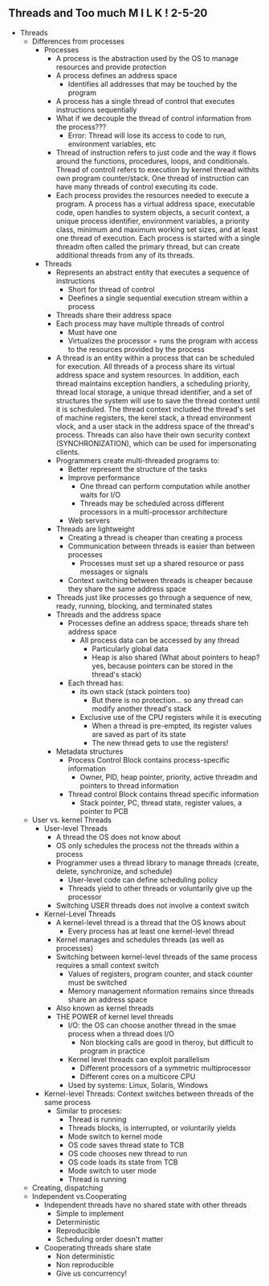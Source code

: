 ## Threads and Too much M I L K ! 2-5-20
- Threads
    - Differences from processes
        - Processes
            - A process is the abstraction used by the OS to manage resources and provide protection
            - A process defines an address space
                - Identifies all addresses that may be touched by the program
            - A process has a single thread of control that executes instructions sequentially
            - What if we decouple the thread of control information from the process??? 
                - Error: Thread will lose its access to code to run, environment variables, etc
            - Thread of instruction refers to just code and the way it flows around the functions, procedures, loops, and conditionals. Thread of controll refers to execution by kernel thread withits own program counter/stack. One thread of instruction can have many threads of control executing its code. 
            - Each process provides the resources needed to execute a program. A process has a virtual address space, executable code, open handles to system objects, a securit context, a unique process identifier, environment variables, a priority class, minimum and maximum working set sizes, and at least one thread of execution. Each process is started with a single threadm often called the primary thread, but can create additional threads from any of its threads. 
        - Threads 
            - Represents an abstract entity that executes a sequence of instructions
                - Short for thread of control
                - Deefines a single sequential execution stream within a process
            - Threads share their address space
            - Each process may have multiple threads of control
                - Must have one
                - Virtualizes the processor = runs the program with access to the resources provided by the process
            - A thread is an entity within a process that can be scheduled for execution. All threads of a process share its virtual address space and system resources. In addition, each thread maintains exception handlers, a scheduling priority, thread local storage, a unique thread identifier, and a set of structures the system will use to save the thread context until it is scheduled. The thread context included the thread's set of machine registers, the kerel stack, a thread environment vlock, and a user stack in the address space of the thread's process. Threads can also have their own security context (SYNCHRONIZATION), which can be used for 
            impersonating clients. 
            - Programmers create multi-threaded programs to:
                - Better represent the structure of the tasks
                - Improve performance
                    - One thread can perform computation while another waits for I/O
                    - Threads may be scheduled across different processors in a multi-processor architecture
                - Web servers
            - Threads are lightweight
                - Creating a thread is cheaper than creating a process
                - Communication between threads is easier than between processes
                    - Processes must set up a shared resource or pass messages or signals
                - Context switching between threads is cheaper because they share the same address space
            - Threads just like processes go through a sequence of new, ready, running, blocking, and terminated states
            - Threads and the address space
                - Processes define an address space; threads share teh address space
                    - All process data can be accessed by any thread
                        - Particularly global data
                        - Heap is also shared (What about pointers to heap? yes, because pointers can be stored in the thread's stack)
                - Each thread has:
                    - its own stack (stack pointers too)
                        - But there is no protection... so any thread can modify another thread's stack
                    - Exclusive use of the CPU registers while it is executing
                        - When a thread is pre-empted, its register values are saved as part of its state
                        - The new thread gets to use the registers! 
            - Metadata structures
                - Process Control Block contains process-specific information
                    - Owner, PID, heap pointer, priority, active threadm and pointers to thread information
                - Thread control Block contains thread specific information
                    - Stack pointer, PC, thread state, register values, a pointer to PCB
    - User vs. kernel Threads
        - User-level Threads
            - A thread the OS does not know about
            - OS only schedules the process not the threads within a process
            - Programmer uses a thread library to manage threads (create, delete, synchronize, and schedule)
                - User-level code can define scheduling policy
                - Threads yield to other threads or voluntarily give up the processor
            - Switching USER threads does not involve a context switch
        - Kernel-Level Threads
            - A kernel-level thread is a thread that the OS knows about
                - Every process has at least one kernel-level thread
            - Kernel manages and schedules threads (as well as processes)
            - Switching between kernel-level threads of the same process requires a small context switch
                - Values of registers, program counter, and stack counter must be switched
                - Memory management nformation remains since threads share an address space
            - Also known as kernel threads 
            - THE POWER of kernel level threads
                - I/O: the OS can choose another thread in the smae process when a thread does I/O
                    - Non blocking calls are good in theroy, but difficult to program in practice
                - Kernel level threads can exploit parallelism
                    - Different processors of a symmetric multiprocessor
                    - Different cores on a multicore CPU
                - Used by systems: Linux, Solaris, Windows
        - Kernel-level Threads: Context switches between threads of the same process
            - Similar to proceses: 
                - Thread is running
                - Threads blocks, is interrupted, or voluntarily yields
                - Mode switch to kernel mode
                - OS code saves thread state to TCB
                - OS code chooses new thread to run
                - OS code loads its state from TCB
                - Mode switch to user mode
                - Thread is running
    - Creating, dispatching
    - Independent vs.Cooperating
        - Independent threads have no shared state with other threads
            - Simple to implement
            - Deterministic
            - Reproducible
            - Scheduling order doesn't matter
        - Cooperating threads share state
            - Non deterministic 
            - Non reproducible
            - Give us concurrency!